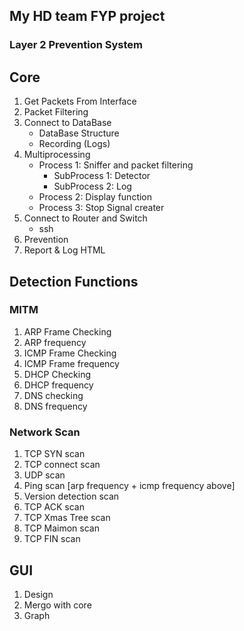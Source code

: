## My HD team FYP project
### Layer 2 Prevention System

## Core
1. Get Packets From Interface
2. Packet Filtering
3. Connect to DataBase
	+ DataBase Structure
	+ Recording (Logs)
4. Multiprocessing
	+ Process 1: Sniffer and packet filtering
		+ SubProcess 1: Detector
		+ SubProcess 2: Log
	+ Process 2: Display function
	+ Process 3: Stop Signal creater
5. Connect to Router and Switch
	+ ssh
6. Prevention
7. Report & Log HTML

## Detection Functions
###  MITM
1. ARP Frame Checking
2. ARP frequency
3. ICMP Frame Checking
4. ICMP Frame frequency
5. DHCP Checking
6. DHCP frequency
7. DNS checking
8. DNS frequency

### Network Scan
1. TCP SYN scan
2. TCP connect scan
3. UDP scan
4. Ping scan [arp frequency + icmp frequency above]
5. Version detection scan
6. TCP ACK scan
7. TCP Xmas Tree scan
8. TCP Maimon scan
9. TCP FIN scan

## GUI
1. Design
2. Mergo with core
3. Graph
